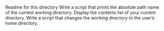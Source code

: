 Readme for this directory
Write a script that prints the absolute path name of the current working directory.
Display the contents list of your current directory.
Write a script that changes the working directory to the user’s home directory.
